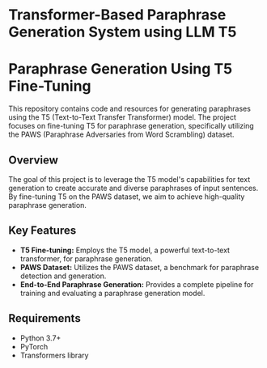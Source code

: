 # Transformer-Based Paraphrase Generation System using LLM T5

# Paraphrase Generation Using T5 Fine-Tuning

This repository contains code and resources for generating paraphrases using the T5 (Text-to-Text Transfer Transformer) model. The project focuses on fine-tuning T5 for paraphrase generation, specifically utilizing the PAWS (Paraphrase Adversaries from Word Scrambling) dataset.

## Overview

The goal of this project is to leverage the T5 model's capabilities for text generation to create accurate and diverse paraphrases of input sentences. By fine-tuning T5 on the PAWS dataset, we aim to achieve high-quality paraphrase generation.

## Key Features

*   **T5 Fine-tuning:** Employs the T5 model, a powerful text-to-text transformer, for paraphrase generation.
*   **PAWS Dataset:** Utilizes the PAWS dataset, a benchmark for paraphrase detection and generation.
*   **End-to-End Paraphrase Generation:** Provides a complete pipeline for training and evaluating a paraphrase generation model.

## Requirements

*   Python 3.7+
*   PyTorch
*   Transformers library
